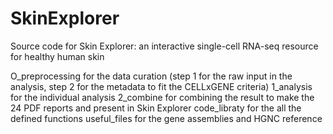 # SkinExplorer
Source code for Skin Explorer: an interactive single-cell RNA-seq resource for healthy human skin

O_preprocessing for the data curation (step 1 for the raw input in the analysis, step 2 for the metadata to fit the CELLxGENE criteria)
1_analysis for the individual analysis
2_combine for combining the result to make the 24 PDF reports and present in Skin Explorer
code_libraty for the all the defined functions
useful_files for the gene assemblies and HGNC reference
